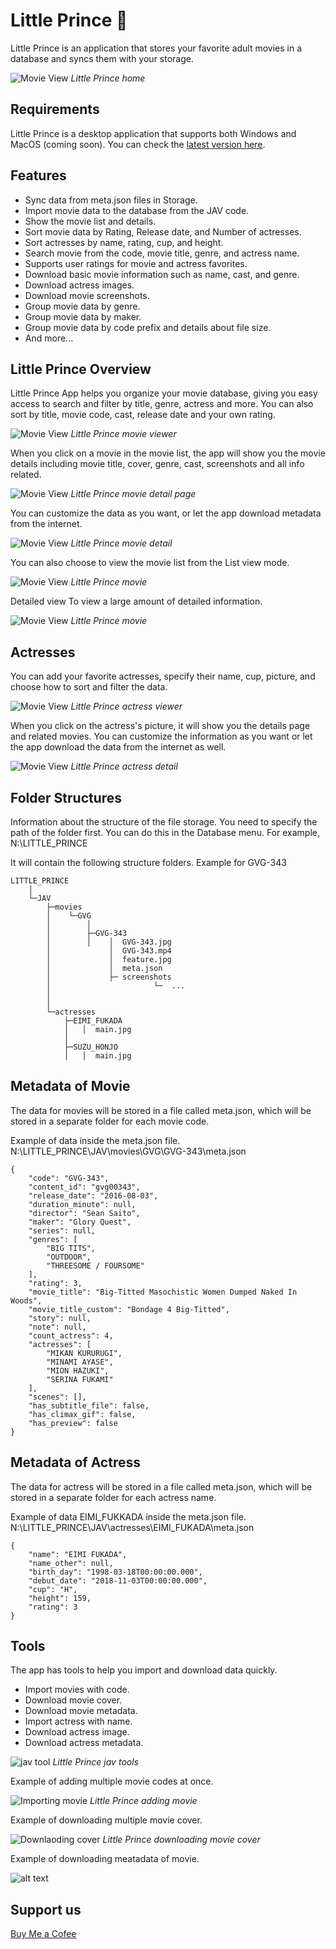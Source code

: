 
# Little Prince 👋
Little Prince is an application that stores your favorite adult movies in a database and syncs them with your storage.

![Movie View](files/image_jav_landing_page.png)
_Little Prince home_

## Requirements
Little Prince is a desktop application that supports both Windows and MacOS (coming soon). You can check the [latest version here](https://github.com/little-prince-app/little-prince-app/releases).

## Features
* Sync data from meta.json files in Storage.
* Import movie data to the database from the JAV code.
* Show the movie list and details.
* Sort movie data by Rating, Release date, and Number of actresses.
* Sort actresses by name, rating, cup, and height.
* Search movie from the code, movie title, genre, and actress name.
* Supports user ratings for movie and actress favorites.
* Download basic movie information such as name, cast, and genre.
* Download actress images.
* Download movie screenshots.
* Group movie data by genre.
* Group movie data by maker.
* Group movie data by code prefix and details about file size.
* And more...

## Little Prince Overview

Little Prince App helps you organize your movie database, giving you easy access to search and filter by title, genre, actress and more. You can also sort by title, movie code, cast, release date and your own rating.

![Movie View](files/image_jav_movie_gridview.png)
_Little Prince movie viewer_

When you click on a movie in the movie list, the app will show you the movie details including movie title, cover, genre, cast, screenshots and all info related.

![Movie View](files/image_jav_movie_detail_view.png)
_Little Prince movie detail page_

You can customize the data as you want, or let the app download metadata from the internet.

![Movie View](files/image_jav_movie_detail_view_form.png)
_Little Prince movie detail_

You can also choose to view the movie list from the List view mode.

![Movie View](files/image_jav_movie_list_view.png)
_Little Prince movie_

Detailed view To view a large amount of detailed information.

![Movie View](files/image_jav_movie_list_detail_view.png)
_Little Prince movie_

## Actresses

You can add your favorite actresses, specify their name, cup, picture, and choose how to sort and filter the data.

![Movie View](files/image_jav_actress_view.png)
_Little Prince actress viewer_

When you click on the actress's picture, it will show you the details page and related movies. You can customize the information as you want or let the app download the data from the internet as well.

![Movie View](files/image_jav_actress_detail_view.png)
_Little Prince actress detail_

## Folder Structures

Information about the structure of the file storage. You need to specify the path of the folder first. You can do this in the Database menu. For example, N:\LITTLE_PRINCE

It will contain the following structure folders.
Example for GVG-343

```
LITTLE_PRINCE
    │
    └─JAV
        ├─movies
        │    └─GVG
        │        │  
        │        ├─GVG-343
        │        │    │  GVG-343.jpg
        │             │  GVG-343.mp4
        │             │  feature.jpg
        │             │  meta.json
        │             ├─ screenshots 
        │                       └─  ...
        │
        │
        └─actresses
            ├─EIMI_FUKADA
            │   │  main.jpg
            │   
            ├─SUZU_HONJO
            │   │  main.jpg
```

## Metadata of Movie

The data for movies will be stored in a file called meta.json, which will be stored in a separate folder for each movie code.

Example of data inside the meta.json file.
N:\LITTLE_PRINCE\JAV\movies\GVG\GVG-343\meta.json

```
{
    "code": "GVG-343",
    "content_id": "gvg00343",
    "release_date": "2016-08-03",
    "duration_minute": null,
    "director": "Sean Saito",
    "maker": "Glory Quest",
    "series": null,
    "genres": [
        "BIG TITS",
        "OUTDOOR",
        "THREESOME / FOURSOME"
    ],
    "rating": 3,
    "movie_title": "Big-Titted Masochistic Women Dumped Naked In Woods",
    "movie_title_custom": "Bondage 4 Big-Titted",
    "story": null,
    "note": null,
    "count_actress": 4,
    "actresses": [
        "MIKAN KURURUGI",
        "MINAMI AYASE",
        "MION HAZUKI",
        "SERINA FUKAMI"
    ],
    "scenes": [],
    "has_subtitle_file": false,
    "has_climax_gif": false,
    "has_preview": false
}
```

## Metadata of Actress

The data for actress will be stored in a file called meta.json, which will be stored in a separate folder for each actress name.

Example of data EIMI_FUKKADA inside the meta.json file.
N:\LITTLE_PRINCE\JAV\actresses\EIMI_FUKADA\meta.json

```
{
    "name": "EIMI FUKADA",
    "name_other": null,
    "birth_day": "1998-03-18T00:00:00.000",
    "debut_date": "2018-11-03T00:00:00.000",
    "cup": "H",
    "height": 159,
    "rating": 3
}
```

## Tools

The app has tools to help you import and download data quickly.
* Import movies with code.
* Download movie cover.
* Download movie metadata.
* Import actress with name.
* Download actress image.
* Download actress metadata.

![jav tool](files/image_jav_tool.png)
_Little Prince jav tools_

Example of adding multiple movie codes at once.

![Importing movie](files/image_jav_importing_movie_page.png)
_Little Prince adding movie_

Example of downloading multiple movie cover.

![Downlaoding cover](files/image_jav_download_movie_cover_page.png)
_Little Prince downloading movie cover_


Example of downloading meatadata of movie.

![alt text](files/image_jav_download_movie_metadata_page.png)

## Support us

[Buy Me a Cofee](https://buymeacoffee.com/little.prince)














